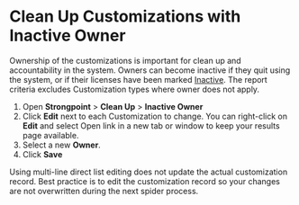 # Clean Up Customizations with Inactive Owner

Ownership of the customizations is important for clean up and accountability in the system. Owners
can become inactive if they quit using the system, or if their licenses have been marked
[Inactive](../installing_strongpoint/managing_users.md). The report criteria excludes Customization
types where owner does not apply.

1. Open **Strongpoint** > **Clean Up** > **Inactive Owner**
2. Click **Edit** next to each Customization to change. You can right-click on **Edit** and select
   Open link in a new tab or window to keep your results page available.
3. Select a new **Owner**.
4. Click **Save**

Using multi-line direct list editing does not update the actual customization record. Best practice
is to edit the customization record so your changes are not overwritten during the next spider
process.
